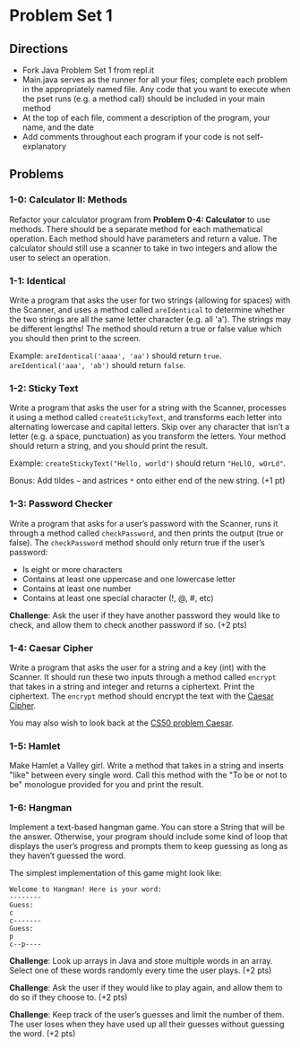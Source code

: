 # Problem Set 1

## Directions
* Fork Java Problem Set 1 from repl.it
*	Main.java serves as the runner for all your files; complete each problem in the appropriately named file. Any code that you want to execute when the pset runs (e.g. a method call) should be included in your main method
*	At the top of each file, comment a description of the program, your name, and the date
*	Add comments throughout each program if your code is not self-explanatory

## Problems

### 1-0: Calculator II: Methods

Refactor your calculator program from **Problem 0-4: Calculator** to use methods. There should be a separate method for each mathematical operation. Each method should have parameters and return a value. The calculator should still use a scanner to take in two integers and allow the user to select an operation.

### 1-1: Identical

Write a program that asks the user for two strings (allowing for spaces) with the Scanner, and uses a method called `areIdentical` to determine whether the two strings are all the same letter character (e.g. all 'a'). The strings may be different lengths! The method should return a true or false value which you should then print to the screen.

Example: `areIdentical('aaaa', 'aa')` should return `true`. `areIdentical('aaa', 'ab')` should return `false`.

### 1-2: Sticky Text

Write a program that asks the user for a string with the Scanner, processes it using a method called `createStickyText`, and transforms each letter into alternating lowercase and capital letters. Skip over any character that isn’t a letter (e.g. a space, punctuation) as you transform the letters.  Your method should return a string, and you should print the result.

Example: `createStickyText("Hello, world")` should return `"HeLlO, wOrLd"`.

Bonus: Add tildes `~` and astrices `*` onto either end of the new string. (+1 pt)

### 1-3: Password Checker

Write a program that asks for a user’s password with the Scanner, runs it through a method called `checkPassword`, and then prints the output (true or false). The `checkPassword` method should only return true if the user’s password:
*	Is eight or more characters
*	Contains at least one uppercase and one lowercase letter
*	Contains at least one number
*	Contains at least one special character (!, @, #, etc)

**Challenge**: Ask the user if they have another password they would like to check, and allow them to check another password if so. (+2 pts)

### 1-4: Caesar Cipher

Write a program that asks the user for a string and a key (int) with the Scanner. It should run these two inputs through a method called `encrypt` that takes in a string and integer and returns a ciphertext. Print the ciphertext. The `encrypt` method should encrypt the text with the [Caesar Cipher](http://practicalcryptography.com/ciphers/caesar-cipher/).

You may also wish to look back at the [CS50 problem Caesar](https://docs.cs50.net/2017/ap/problems/caesar/caesar.html).

### 1-5: Hamlet

Make Hamlet a Valley girl. Write a method that takes in a string and inserts "like" between every single word. Call this method with the "To be or not to be" monologue provided for you and print the result. 

### 1-6: Hangman

Implement a text-based hangman game. You can store a String that will be the answer. Otherwise, your program should include some kind of loop that displays the user’s progress and prompts them to keep guessing as long as they haven’t guessed the word.

The simplest implementation of this game might look like:

```
Welcome to Hangman! Here is your word:
--------
Guess:
c
c-------
Guess:
p
c--p----
```

**Challenge**: Look up arrays in Java and store multiple words in an array. Select one of these words randomly every time the user plays. (+2 pts) 

**Challenge**: Ask the user if they would like to play again, and allow them to do so if they choose to. (+2 pts)

**Challenge**: Keep track of the user’s guesses and limit the number of them. The user loses when they have used up all their guesses without guessing the word. (+2 pts)
